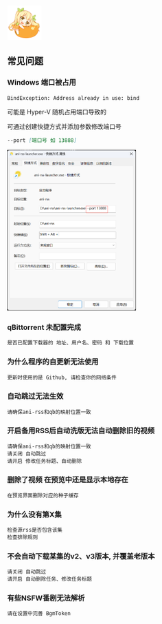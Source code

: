 <img alt="mikan-pic.png" height="80" width="80" src="./image/mikan-pic.png"/>

## 常见问题

### Windows 端口被占用

```log
BindException: Address already in use: bind
```

可能是 Hyper-V 随机占用端口导致的

可通过创建快捷方式并添加参数修改端口号

```md
--port [端口号 如 13888]
```

<img src="./image/PixPin_2024-10-17_03-37-35.png" alt="PixPin_2024-10-17_03-37-35.png" width="300">

### qBittorrent 未配置完成

```md
是否已配置下载器的 地址、用户名、密码 和 下载位置
```

### 为什么程序的自更新无法使用

```md
更新时使用的是 Github, 请检查你的网络条件
```

### 自动跳过无法生效

```md
请确保ani-rss和qb的映射位置一致
```

### 开启备用RSS后自动洗版无法自动删除旧的视频

```md
请确保ani-rss和qb的映射位置一致
请关闭 自动跳过
请开启 修改任务标题、自动删除
```

### 删除了视频 在预览中还是显示本地存在

```md
在预览界面删除对应的种子缓存
```

### 为什么没有第X集

```md
检查源rss是否包含该集
检查排除规则
```

### 不会自动下载某集的v2、v3版本, 并覆盖老版本

```md
请关闭 自动跳过
请开启 自动删除任务、修改任务标题
```

### 有些NSFW番剧无法解析

```md
请在设置中完善 BgmToken
```
